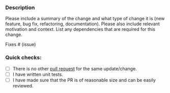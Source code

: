 ### Description

Please include a summary of the change and what type of change it is (new feature, bug fix, refactoring, documentation).
Please also include relevant motivation and context.
List any dependencies that are required for this change.

Fixes # (issue)

### Quick checks:

- [ ] There is no other [pull request](https://github.com/github.com/maha-hajja/conduit-connector-weather/pulls) for the same update/change.
- [ ] I have written unit tests.
- [ ] I have made sure that the PR is of reasonable size and can be easily reviewed.
